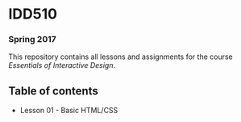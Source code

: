# IDD510
### Spring 2017

This repository contains all lessons and assignments for the course _Essentials of Interactive Design_.


## Table of contents

* Lesson 01 - Basic HTML/CSS